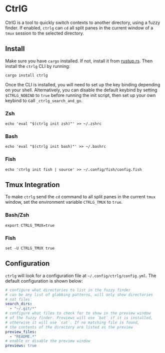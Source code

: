 # CtrlG

CtrlG is a tool to quickly switch contexts to another directory, using a fuzzy finder.
If enabled, `ctrlg` can `cd` all split panes in the current window of a `tmux` session
to the selected directory.

## Install

Make sure you have `cargo` installed. If not, install it from [rustup.rs](https://rustup.rs).
Then install the `ctrlg` CLI by running:

`cargo install ctrlg`

Once the CLI is installed, you will need to set up the key binding depending on your shell.
Alternatively, you can disable the default keybind by setting `$CTRLG_NOBIND` to `true`
before running the init script, then set up your own keybind to call `_ctrlg_search_and_go`.

### Zsh

`echo 'eval "$(ctrlg init zsh)"' >> ~/.zshrc`

### Bash

`echo 'eval "$(ctrlg init bash)"' >> ~/.bashrc`

### Fish

`echo 'ctrlg init fish | source' >> ~/.config/fish/config.fish`

## Tmux Integration

To make `ctrlg` send the `cd` command to all split panes in the current `tmux`
window, set the environment variable `CTRLG_TMUX` to `true`.

### Bash/Zsh

`export CTRLG_TMUX=true`

### Fish

`set -U CTRLG_TMUX true`

## Configuration

`ctrlg` will look for a configuration file at `~/.config/ctrlg/config.yml`. The default
configuration is shown below:

```yaml
# configure what directories to list in the fuzzy finder
# can be any list of globbing patterns, will only show directories
# not files
search_dirs:
  - "~/.git/*"
# configure what files to check for to show in the preview window
# of the fuzzy finder. Previews will use `bat` if it is installed,
# otherwise it will use `cat`. If no matching file is found,
# the contents of the directory are listed as the preview
preview_files:
  - "README.*"
# enable or disable the preview window
previews: true
```
